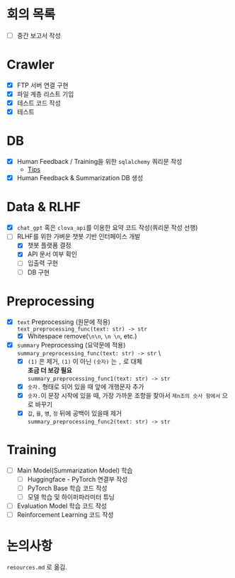 # 회의 목록
- [ ] 중간 보고서 작성


# Crawler
- [x] FTP 서버 연결 구현
- [x] 파일 계층 리스트 기입
- [x] 테스트 코드 작성
- [x] 테스트

# DB
- [x] Human Feedback / Training을 위한 `sqlalchemy` 쿼리문 작성
    - [Tips](https://soogoonsoogoonpythonists.github.io/sqlalchemy-for-pythonist/tutorial/)
- [x] Human Feedback & Summarization DB 생성

# Data & RLHF
- [x] `chat_gpt` 혹은 `clova_api`를 이용한 요약 코드 작성(쿼리문 작성 선행)
- [ ] RLHF를 위한 가벼운 챗봇 기반 인터페이스 개발
    - [x] 챗봇 플랫폼 결정
    - [x] API 문서 여부 확인
    - [ ] 입출력 구현
    - [ ] DB 구현

# Preprocessing
- [x] `text` Preprocessing (원문에 적용) \
    `text_preprocessing_func(text: str) -> str`
    - [x] Whitespace remove(`\n\n`, `\n \n`, etc.)
- [x] `summary` Preprocessing (요약문에 적용) \
    `summary_preprocessing_func(text: str) -> str` \
    - [x] `(1)` 은 제거, `(1)` 이 아닌 `(숫자)` 는 `,` 로 대체 \
        **조금 더 보강 필요** \
        `summary_preprocessing_func1(text: str) -> str`
    - [x] `숫자.` 형태로 되어 있을 때 앞에 개행문자 추가
    - [x] `숫자.`이 문장 시작에 있을 때, 가장 가까운 조항을 찾아서 `제n조의 숫사 항에서` 으로 바꾸기
    - [x] `갑`, `을`, `병`, `정` 뒤에 공백이 있을때 제거 \
        `summary_preprocessing_func2(text: str) -> str`

# Training
- [ ] Main Model(Summarization Model) 학습
    - [ ] Huggingface - PyTorch 연결부 작성
    - [ ] PyTorch Base 학습 코드 작성
    - [ ] 모델 학습 및 하이퍼파라미터 튜닝
- [ ] Evaluation Model 학습 코드 작성
- [ ] Reinforcement Learning 코드 작성

# 논의사항
`resources.md` 로 옮김.
